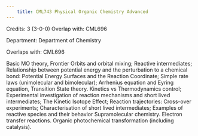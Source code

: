 ```yaml
---
    title: CML743 Physical Organic Chemistry Advanced
---
```

Credits: 3 (3-0-0) Overlap with: CML696

Department: Department of Chemistry

Overlaps with: CML696

Basic MO theory, Frontier Orbits and orbital mixing; Reactive intermediates; Relationship between potential energy and the perturbation to a chemical bond: Potential Energy Surfaces and the Reaction Coordinate; Simple rate laws (unimolecular and bimolecular); Arrhenius equation and Eyring equation, Transition State theory. Kinetics vs Thermodynamics control; Experimental investigation of reaction mechanisms and short lived intermediates; The Kinetic Isotope Effect; Reaction trajectories: Cross-over experiments; Characterisation of short lived intermediates; Examples of reactive species and their behavior Supramolecular chemistry. Electron transfer reactions. Organic photochemical transformation (including catalysis).